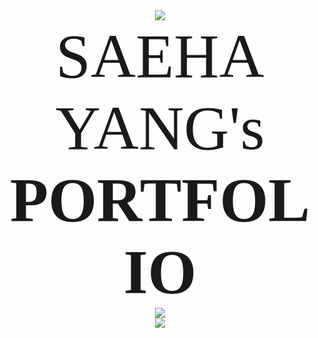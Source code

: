 <!--## Hi there 👋-->

<!--
**shynewsky/shynewsky** is a ✨ _special_ ✨ repository because its `README.md` (this file) appears on your GitHub profile.

Here are some ideas to get you started:

- 🔭 I’m currently working on ...
- 🌱 I’m currently learning ...
- 👯 I’m looking to collaborate on ...
- 🤔 I’m looking for help with ...
- 💬 Ask me about ...
- 📫 How to reach me: ...
- 😄 Pronouns: ...
- ⚡ Fun fact: ...
-->

<!--타이틀 부분
align="center" -- 가운데 정렬
type=waving -- 전체 형태
color=gradient -- 색상
customColorList=20 -- 색 팔레트 번호
height=250 -- 높이
section=header -- ?
text=Welcome%20to%20My%20Github -- 윗줄, 자간(%20) 
desc=I'm%20Saeha%20Yang -- 아랫줄, 자간(%20)
animation=fadeIn -- 모든 글자 등장 애니메이션
fontColor=ffffff -- 윗줄 글자 색상
fontSize=50 -- 윗줄 글자 크기
fontAlignY=25 -- 윗줄 글자 상하 위치
descSize=40 -- 아랫줄 글자 크기
descAlignY=50 -- 아랫줄 글자 상하 위치
" />
-->

<div align="center">
  <img 
  src="https://capsule-render.vercel.app/api?type=waving&color=gradient&customColorList=20&height=100&section=header" />
</div>

<div style="text-align:center; font-family:맑은 고딕; font-size:100px">
  SAEHA YANG's <strong>PORTFOLIO</strong>
</div>

<div align="center">
  <img
    src="https://capsule-render.vercel.app/api?type=waving&color=gradient&customColorList=20&height=100&section=footer"
  />
</div>

<div align="center">
  <img src="https://topsolved.mayonedev.com/api/boj?handle=shynewsky&row=25&base_color=default">
</div>





